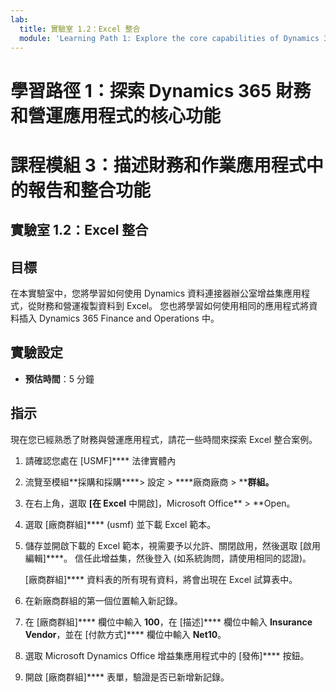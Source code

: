 ```yaml
---
lab:
  title: 實驗室 1.2：Excel 整合
  module: 'Learning Path 1: Explore the core capabilities of Dynamics 365 finance and operations apps'
---
```

# 學習路徑 1：探索 Dynamics 365 財務和營運應用程式的核心功能
# 課程模組 3：描述財務和作業應用程式中的報告和整合功能

## 實驗室 1.2：Excel 整合

## 目標

在本實驗室中，您將學習如何使用 Dynamics 資料連接器辦公室增益集應用程式，從財務和營運複製資料到 Excel。 您也將學習如何使用相同的應用程式將資料插入 Dynamics 365 Finance and Operations 中。 

## 實驗設定

   - **預估時間**：5 分鐘

## 指示

現在您已經熟悉了財務與營運應用程式，請花一些時間來探索 Excel 整合案例。

1.  請確認您處在 [USMF]**** 法律實體內

2.  流覽至模組**採購和採購****> 設定 > ****廠商廠商 > ****群組。**

3.  在右上角，選取 **[在 Excel** 中開啟]，Microsoft Office** > **Open。

4.  選取 [廠商群組]**** (usmf) 並下載 Excel 範本。

5.  儲存並開啟下載的 Excel 範本，視需要予以允許、關閉啟用，然後選取 [啟用編輯]****。 信任此增益集，然後登入 (如系統詢問，請使用相同的認證)。

    [廠商群組]**** 資料表的所有現有資料，將會出現在 Excel 試算表中。

6.  在新廠商群組的第一個位置輸入新記錄。

7.  在 [廠商群組]**** 欄位中輸入 **100**，在 [描述]**** 欄位中輸入 **Insurance Vendor**，並在 [付款方式]**** 欄位中輸入 **Net10**。

8.  選取 Microsoft Dynamics Office 增益集應用程式中的 [發佈]**** 按鈕。

9.  開啟 [廠商群組]**** 表單，驗證是否已新增新記錄。


